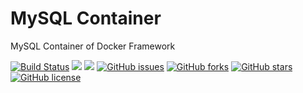 # MySQL Container
MySQL Container of Docker Framework

[![Build Status](https://travis-ci.org/dockerframework/mysql.svg?branch=master)](https://travis-ci.org/dockerframework/mysql) [![](https://images.microbadger.com/badges/image/dockerframework/mysql:5.7.svg)](https://microbadger.com/images/dockerframework/mysql:5.7 "Layers") [![](https://images.microbadger.com/badges/version/dockerframework/mysql:5.7.svg)](https://microbadger.com/images/dockerframework/mysql:5.7 "Version") [![GitHub issues](https://img.shields.io/github/issues/dockerframework/mysql.svg)](https://github.com/dockerframework/mysql/issues) [![GitHub forks](https://img.shields.io/github/forks/dockerframework/mysql.svg)](https://github.com/dockerframework/mysql/network) [![GitHub stars](https://img.shields.io/github/stars/dockerframework/mysql.svg)](https://github.com/dockerframework/mysql/stargazers) [![GitHub license](https://img.shields.io/badge/license-MIT-blue.svg)](https://raw.githubusercontent.com/dockerframework/mysql/master/LICENSE)
